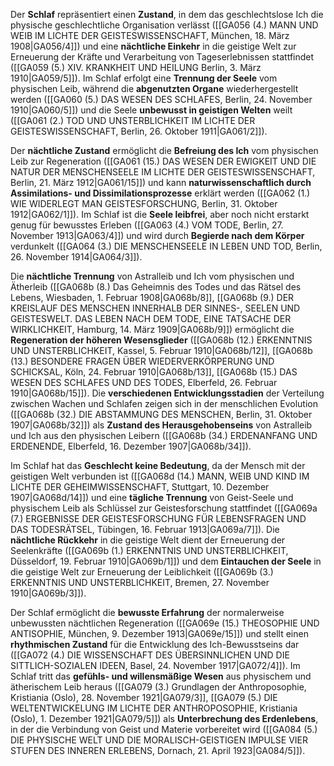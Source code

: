 
Der **Schlaf** repräsentiert einen **Zustand**, in dem das geschlechtslose Ich die physische geschlechtliche Organisation verlässt ([[GA056 (4.) MANN UND WEIB IM LICHTE DER GEISTESWISSENSCHAFT, München, 18. März 1908|GA056/4]]) und eine **nächtliche Einkehr** in die geistige Welt zur Erneuerung der Kräfte und Verarbeitung von Tageserlebnissen stattfindet ([[GA059 (5.) XIV. KRANKHEIT UND HEILUNG Berlin, 3. März 1910|GA059/5]]). Im Schlaf erfolgt eine **Trennung der Seele** vom physischen Leib, während die **abgenutzten Organe** wiederhergestellt werden ([[GA060 (5.) DAS WESEN DES SCHLAFES, Berlin, 24. November 1910|GA060/5]]) und die Seele **unbewusst in geistigen Welten** weilt ([[GA061 (2.) TOD UND UNSTERBLICHKEIT IM LICHTE DER GEISTESWISSENSCHAFT, Berlin, 26. Oktober 1911|GA061/2]]).

Der **nächtliche Zustand** ermöglicht die **Befreiung des Ich** vom physischen Leib zur Regeneration ([[GA061 (15.) DAS WESEN DER EWIGKEIT UND DIE NATUR DER MENSCHENSEELE IM LICHTE DER GEISTESWISSENSCHAFT, Berlin, 21. März 1912|GA061/15]]) und kann **naturwissenschaftlich durch Assimilations- und Dissimilationsprozesse** erklärt werden ([[GA062 (1.) WIE WIDERLEGT MAN GEISTESFORSCHUNG, Berlin, 31. Oktober 1912|GA062/1]]). Im Schlaf ist die **Seele leibfrei**, aber noch nicht erstarkt genug für bewusstes Erleben ([[GA063 (4.) VOM TODE, Berlin, 27. November 1913|GA063/4]]) und wird durch **Begierde nach dem Körper** verdunkelt ([[GA064 (3.) DIE MENSCHENSEELE IN LEBEN UND TOD, Berlin, 26. November 1914|GA064/3]]).

Die **nächtliche Trennung** von Astralleib und Ich vom physischen und Ätherleib ([[GA068b (8.) Das Geheimnis des Todes und das Rätsel des Lebens, Wiesbaden, 1. Februar 1908|GA068b/8]], [[GA068b (9.) DER KREISLAUF DES MENSCHEN INNERHALB DER SINNES-, SEELEN UND GEISTESWELT. DAS LEBEN NACH DEM TODE, EINE TATSACHE DER WIRKLICHKEIT, Hamburg, 14. März 1909|GA068b/9]]) ermöglicht die **Regeneration der höheren Wesensglieder** ([[GA068b (12.) ERKENNTNIS UND UNSTERBLICHKEIT, Kassel, 5. Februar 1910|GA068b/12]], [[GA068b (13.) BESONDERE FRAGEN ÜBER WIEDERVERKÖRPERUNG UND SCHICKSAL, Köln, 24. Februar 1910|GA068b/13]], [[GA068b (15.) DAS WESEN DES SCHLAFES UND DES TODES, Elberfeld, 26. Februar 1910|GA068b/15]]). Die **verschiedenen Entwicklungsstadien** der Verteilung zwischen Wachen und Schlafen zeigen sich in der menschlichen Evolution ([[GA068b (32.) DIE ABSTAMMUNG DES MENSCHEN, Berlin, 31. Oktober 1907|GA068b/32]]) als **Zustand des Herausgehobenseins** von Astralleib und Ich aus den physischen Leibern ([[GA068b (34.) ERDENANFANG UND ERDENENDE, Elberfeld, 16. Dezember 1907|GA068b/34]]).

Im Schlaf hat das **Geschlecht keine Bedeutung**, da der Mensch mit der geistigen Welt verbunden ist ([[GA068d (14.) MANN, WEIB UND KIND IM LICHTE DER GEHEIMWISSENSCHAFT, Stuttgart, 10. Dezember 1907|GA068d/14]]) und eine **tägliche Trennung** von Geist-Seele und physischem Leib als Schlüssel zur Geistesforschung stattfindet ([[GA069a (7.) ERGEBNISSE DER GEISTESFORSCHUNG FÜR LEBENSFRAGEN UND DAS TODESRÄTSEL, Tübingen, 16. Februar 1913|GA069a/7]]). Die **nächtliche Rückkehr** in die geistige Welt dient der Erneuerung der Seelenkräfte ([[GA069b (1.) ERKENNTNIS UND UNSTERBLICHKEIT, Düsseldorf, 19. Februar 1910|GA069b/1]]) und dem **Eintauchen der Seele** in die geistige Welt zur Erneuerung der Leiblichkeit ([[GA069b (3.) ERKENNTNIS UND UNSTERBLICHKEIT, Bremen, 27. November 1910|GA069b/3]]).

Der Schlaf ermöglicht die **bewusste Erfahrung** der normalerweise unbewussten nächtlichen Regeneration ([[GA069e (15.) THEOSOPHIE UND ANTISOPHIE, München, 9. Dezember 1913|GA069e/15]]) und stellt einen **rhythmischen Zustand** für die Entwicklung des Ich-Bewusstseins dar ([[GA072 (4.) DIE WISSENSCHAFT DES ÜBERSINNLICHEN UND DIE SITTLICH-SOZIALEN IDEEN, Basel, 24. November 1917|GA072/4]]). Im Schlaf tritt das **gefühls- und willensmäßige Wesen** aus physischem und ätherischem Leib heraus ([[GA079 (3.) Grundlagen der Anthroposophie, Kristiania (Oslo), 28. November 1921|GA079/3]], [[GA079 (5.) DIE WELTENTWICKELUNG IM LICHTE DER ANTHROPOSOPHIE, Kristiania (Oslo), 1. Dezember 1921|GA079/5]]) als **Unterbrechung des Erdenlebens**, in der die Verbindung von Geist und Materie vorbereitet wird ([[GA084 (5.) DIE PHYSISCHE WELT UND DIE MORALISCH-GEISTIGEN IMPULSE VIER STUFEN DES INNEREN ERLEBENS, Dornach, 21. April 1923|GA084/5]]).
